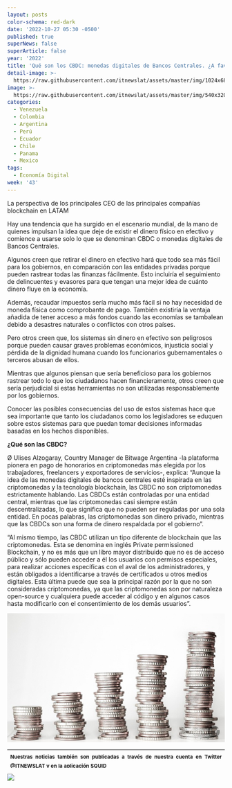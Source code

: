 ```yaml
---
layout: posts
color-schema: red-dark
date: '2022-10-27 05:30 -0500'
published: true
superNews: false
superArticle: false
year: '2022'
title: 'Qué son los CBDC: monedas digitales de Bancos Centrales. ¿A favor o en contra?'
detail-image: >-
  https://raw.githubusercontent.com/itnewslat/assets/master/img/1024x680/monedas-g.jpg
image: >-
  https://raw.githubusercontent.com/itnewslat/assets/master/img/540x320/monedas-p.jpg
categories:
  - Venezuela
  - Colombia
  - Argentina
  - Perú
  - Ecuador
  - Chile
  - Panama
  - Mexico
tags:
  - Economía Digital
week: '43'
---
```

La perspectiva de los principales CEO de las principales compañías blockchain en LATAM
 
Hay una tendencia que ha surgido en el escenario mundial, de la mano de quienes impulsan la idea que deje de existir el dinero físico en efectivo y comience a usarse solo lo que se denominan CBDC o monedas digitales de Bancos Centrales.
 
Algunos creen que retirar el dinero en efectivo hará que todo sea más fácil para los gobiernos, en comparación con las entidades privadas porque pueden rastrear todas las finanzas fácilmente. Esto incluiría el seguimiento de delincuentes y evasores para que tengan una mejor idea de cuánto dinero fluye en la economía.

Además, recaudar impuestos sería mucho más fácil si no hay necesidad de moneda física como comprobante de pago. También existiría la ventaja añadida de tener acceso a más fondos cuando las economías se tambalean debido a desastres naturales o conflictos con otros países.

Pero otros creen que, los sistemas sin dinero en efectivo son peligrosos porque pueden causar graves problemas económicos, injusticia social y pérdida de la dignidad humana cuando los funcionarios gubernamentales o terceros abusan de ellos.

Mientras que algunos piensan que sería beneficioso para los gobiernos rastrear todo lo que los ciudadanos hacen financieramente, otros creen que sería perjudicial si estas herramientas no son utilizadas responsablemente por los gobiernos.

Conocer las posibles consecuencias del uso de estos sistemas hace que sea importante que tanto los ciudadanos como los legisladores se eduquen sobre estos sistemas para que puedan tomar decisiones informadas basadas en los hechos disponibles.

**¿Qué son las CBDC?**

Ø  Ulises Alzogaray, Country Manager de Bitwage Argentina -la plataforma pionera en pago de honorarios en criptomonedas más elegida por los trabajadores, freelancers y exportadores de servicios-, explica: “Aunque la idea de las monedas digitales de bancos centrales esté inspirada en las criptomonedas y la tecnología blockchain, las CBDC no son criptomonedas estrictamente hablando. Las CBDCs están controladas por una entidad central, mientras que las criptomonedas casi siempre están descentralizadas, lo que significa que no pueden ser reguladas por una sola entidad. En pocas palabras, las criptomonedas son dinero privado, mientras que las CBDCs son una forma de dinero respaldada por el gobierno”.
 
“Al mismo tiempo, las CBDC utilizan un tipo diferente de blockchain que las criptomonedas. Esta se denomina en inglés Private permissioned Blockchain, y no es más que un libro mayor distribuido que no es de acceso público y sólo pueden acceder a él los usuarios con permisos especiales, para realizar acciones específicas con el aval de los administradores, y están obligados a identificarse a través de certificados u otros medios digitales. Esta última puede que sea la principal razón por la que no son consideradas criptomonedas, ya que las criptomonedas son por naturaleza open-source y cualquiera puede acceder al código y en algunos casos hasta modificarlo con el consentimiento de los demás usuarios”.

![](https://raw.githubusercontent.com/itnewslat/assets/master/img/540x320/monedas-p.jpg)

<table style="height: 42px;" width="569">
<tbody>
<tr>
<td style="text-align: justify;"><sub><strong>Nuestras noticias también son publicadas a través de nuestra cuenta en Twitter <a href="https://twitter.com/itnewslat?lang=es">@ITNEWSLAT</a> y en la aplicación <a href="https://squidapp.co/en/">SQUID</a></strong></sub></td>
</tr>
</tbody>
</table>

<img src="https://tracker.metricool.com/c3po.jpg?hash=56f88a41e39ab42c063cc51676587a04"/>
